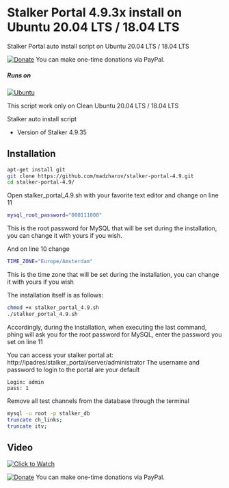 # Stalker Portal 4.9.3x install on Ubuntu 20.04 LTS / 18.04 LTS

Stalker Portal auto install script on Ubuntu 20.04 LTS / 18.04 LTS

[![Donate](https://img.shields.io/badge/Donate-PayPal-green.svg)](https://www.paypal.com/donate?hosted_button_id=4H8VAGMLW5RMA)  You can make one-time donations via PayPal.

##### Runs on
[![Ubuntu](https://user-images.githubusercontent.com/12951085/139538206-833d8d33-0d1b-4d51-8ec8-86e5cf14f82e.png)](https://www.ubuntu.com)

This script work only on Clean Ubuntu 20.04 LTS / 18.04 LTS

Stalker auto install script
  * Version of Stalker 4.9.35

## Installation
```bash
apt-get install git
git clone https://github.com/madzharov/stalker-portal-4.9.git
cd stalker-portal-4.9/
```

Open stalker_portal_4.9.sh with your favorite text editor and change on line 11
```bash
mysql_root_password="000111000"
```
This is the root password for MySQL that will be set during the installation, you can change it with yours if you wish.


And on line 10 change
```bash
TIME_ZONE="Europe/Amsterdam"
```
This is the time zone that will be set during the installation, you can change it with yours if you wish

The installation itself is as follows:
```bash
chmod +x stalker_portal_4.9.sh
./stalker_portal_4.9.sh
```
Accordingly, during the installation, when executing the last command, phing will ask you for the root password for MySQL, enter the password you set on line 11



You can access your stalker portal at: http://ipadres/stalker_portal/server/administrator The username and password to login to the portal are your default
```
Login: admin
pass: 1
```

Remove all test channels from the database through the terminal
```bash
mysql -u root -p stalker_db
truncate ch_links;
truncate itv;
```

## Video

[![Click to Watch](https://img.youtube.com/vi/kTqCdGys1OU/hq720.jpg)](https://www.youtube.com/watch?v=kTqCdGys1OU "Click to Watch")


[![Donate](https://img.shields.io/badge/Donate-PayPal-green.svg)](https://www.paypal.com/donate?hosted_button_id=4H8VAGMLW5RMA)  You can make one-time donations via PayPal.

